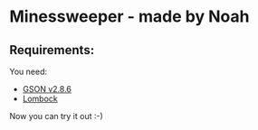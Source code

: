 # Minessweeper - made by Noah
## Requirements:
You need:
+ [GSON v2.8.6](https://mvnrepository.com/artifact/com.google.code.gson/gson/2.8.6)
+ [Lombock](https://projectlombok.org/setup/maven)

Now you can try it out :-)